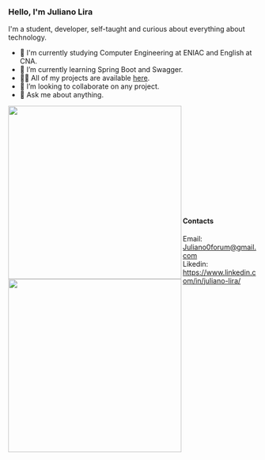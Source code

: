 
### Hello, I'm Juliano Lira

I'm a student, developer, self-taught and curious about everything about technology.

- :school: I'm currently studying Computer Engineering at ENIAC and English at CNA.
- 🌱 I’m currently learning Spring Boot and Swagger.
- 👨‍💻 All of my projects are available  [here](https://github.com/ShintaroBRL?tab=repositories).
- 👯 I’m looking to collaborate on any project.
- 💬 Ask me about anything.


<img width="350px" align="left" src="https://github-readme-stats.vercel.app/api/top-langs/?username=ShintaroBRL&layout=compact&theme=tokyonight" /><br><br><br><br><br><br><br>
<img width="350px" align="left" src="https://github-readme-stats.vercel.app/api?username=ShintaroBRL&show_icons=true&theme=tokyonight" /><br><br><br><br><br>

#### Contacts
Email: Juliano0forum@gmail.com<br>
Likedin: https://www.linkedin.com/in/juliano-lira/
